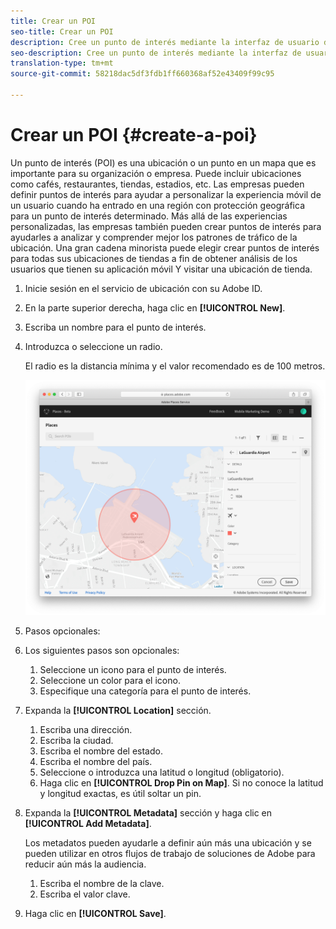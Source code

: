```yaml
---
title: Crear un POI
seo-title: Crear un POI
description: Cree un punto de interés mediante la interfaz de usuario de lugares.
seo-description: Cree un punto de interés mediante la interfaz de usuario de lugares.
translation-type: tm+mt
source-git-commit: 58218dac5df3fdb1ff660368af52e43409f99c95

---
```



# Crear un POI {#create-a-poi}

Un punto de interés (POI) es una ubicación o un punto en un mapa que es importante para su organización o empresa. Puede incluir ubicaciones como cafés, restaurantes, tiendas, estadios, etc. Las empresas pueden definir puntos de interés para ayudar a personalizar la experiencia móvil de un usuario cuando ha entrado en una región con protección geográfica para un punto de interés determinado. Más allá de las experiencias personalizadas, las empresas también pueden crear puntos de interés para ayudarles a analizar y comprender mejor los patrones de tráfico de la ubicación. Una gran cadena minorista puede elegir crear puntos de interés para todas sus ubicaciones de tiendas a fin de obtener análisis de los usuarios que tienen su aplicación móvil Y visitar una ubicación de tienda.

1. Inicie sesión en el servicio de ubicación con su Adobe ID.
1. En la parte superior derecha, haga clic en **[!UICONTROL New]**.
1. Escriba un nombre para el punto de interés.
1. Introduzca o seleccione un radio.

   El radio es la distancia mínima y el valor recomendado es de 100 metros.

   ![definir un punto de interés](/help/assets/define_poi.png)

1. Pasos opcionales:
1. Los siguientes pasos son opcionales:

   1.  Seleccione un icono para el punto de interés.
   1.  Seleccione un color para el icono.
   1.  Especifique una categoría para el punto de interés.

1. Expanda la **[!UICONTROL Location]** sección.

   1.  Escriba una dirección.
   1.  Escriba la ciudad.
   1.  Escriba el nombre del estado.
   1.  Escriba el nombre del país.
   1. Seleccione o introduzca una latitud o longitud (obligatorio).
   1. Haga clic en **[!UICONTROL Drop Pin on Map]**.
   Si no conoce la latitud y longitud exactas, es útil soltar un pin.

1. Expanda la **[!UICONTROL Metadata]** sección y haga clic en **[!UICONTROL Add Metadata]**.

   Los metadatos pueden ayudarle a definir aún más una ubicación y se pueden utilizar en otros flujos de trabajo de soluciones de Adobe para reducir aún más la audiencia.

   1.  Escriba el nombre de la clave.
   1.  Escriba el valor clave.

1. Haga clic en **[!UICONTROL  Save]**.

